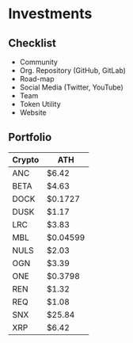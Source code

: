 # Investments

## Checklist

- Community
- Org. Repository (GitHub, GitLab)
- Road-map
- Social Media (Twitter, YouTube)
- Team
- Token Utility
- Website

## Portfolio

| Crypto | ATH      |
| ------ | -------- |
| ANC    | $6.42    |
| BETA   | $4.63    |
| DOCK   | $0.1727  |
| DUSK   | $1.17    |
| LRC    | $3.83    |
| MBL    | $0.04599 |
| NULS   | $2.03    |
| OGN    | $3.39    |
| ONE    | $0.3798  |
| REN    | $1.32    |
| REQ    | $1.08    |
| SNX    | $25.84   |
| XRP    | $6.42    |

<!--
https://coinmarketcap.com/currencies/compound/
https://coinmarketcap.com/currencies/quant/
https://coinmarketcap.com/currencies/aave/
https://coinmarketcap.com/currencies/dash/
https://coinmarketcap.com/currencies/decred/
https://coinmarketcap.com/currencies/elrond-egld/
https://coinmarketcap.com/currencies/neo/
-->
